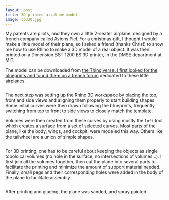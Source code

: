 ```yaml
---
layout: post
title: 3D printed airplane model
image: cp320.jpg
---
```

<div class="well">
	<p>
	My parents are pilots, and they own a little 2-seater airplane, designed by a french company called Avions Piel. For a christmas gift, I thought I would make a little model of their plane, so I asked a friend (thanks Chris!) to show me how to use Rhino to make a 3D model of a real object. It was then printed on a Dimension BST 1200 ES 3D printer, in the DMSE department at MIT.
	</p>
</div>

<p>
	The model can be downloaded from <a href="http://www.thingiverse.com/thing:224822">the Thingiverse</h>. I first looked for the blueprints and found them on a <a href="http://www.avions-piel.com/cp320-super-emeraude/topic6.html">french forum</a> dedicated to these little airplanes.
</p>

<img src="{{ site.url }}/assets/img/cp320_blueprints.jpg" class="img-responsive img-rounded" alt="">

<p>
	The next step was setting up the Rhino 3D workspace by placing the top, front and side views and aligning them properly to start building shapes. Some initial curves were then drawn following the blueprints, frequently switching from top to front to side views to closely match the template.
</p>

<p>
	Volumes were then created from these curves by using mostly the <code>loft</code> tool, which creates a surface from a set of selected curves. Most parts of the plane, like the body, wings, and cockpit, were modeled this way. Others like the tailwheel are a union of simple shapes.
</p>

<p>
<div class="row">
	<div class="col-md-4">
	     <img src="{{ site.url }}/assets/img/cp320_3view.jpg" class="img-responsive img-rounded" alt="">
	</div>
	<div class="col-md-4">
	     <img src="{{ site.url }}/assets/img/cp320_guidelines.jpg" class="img-responsive img-rounded" alt="">
	</div>
	<div class="col-md-4">
	     <img src="{{ site.url }}/assets/img/cp320_finished.jpg" class="img-responsive img-rounded" alt="">
	</div>
</div>
</p>

<p>
	For 3D printing, one has to be careful about keeping the objects as single topoloical volumes (no hole in the surface, no intersections of volumes...). I first join all the volumes together, then cut the plane into several parts to facilitate the printing and minimize the amount of support material needed. Finally, small pegs and their corresponding holes were added in the body of the plane to facilitate assembly.
</p>

<p>
<div class="row">
	<div class="col-md-6">
	     <img src="{{ site.url }}/assets/img/cp320_model_toprint_perspective.jpg" class="img-responsive img-rounded" alt="">
	</div>
	<div class="col-md-6">
	     <img src="{{ site.url }}/assets/img/cp320_model_toprint_bottom.jpg" class="img-responsive img-rounded" alt="">
	</div>
</div>
</p>

<p>
	After printing and glueing, the plane was sanded, and spray painted.
</p>

<p>
<div class="row">
	<div class="col-md-7">
	     <img src="{{ site.url }}/assets/img/cp320_printed_perspective.jpg" class="img-responsive img-rounded" alt="">
	</div>
	<div class="col-md-5">
	     <img src="{{ site.url }}/assets/img/cp320_painting_top.jpg" class="img-responsive img-rounded" alt="">
	</div>
</div>
</p>
